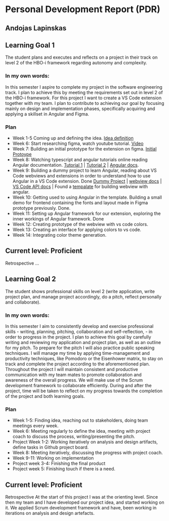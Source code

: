 # Personal Development Report (PDR)
## Andojas Lapinskas

## Learning Goal 1
The student plans and executes and reflects on a project in their track on level 2 of the HBO-i framework regarding autonomy and complexity.

### In my own words:
In this semester I aspire to complete my project in the software engineering track. I plan to achieve this by meeting the requirements set out in level 2 of the HBO-i framework. For this project I want to create a VS Code extension together with my team. I plan to contribute to achieving our goal by focusing mainly on design and implementation phases, specifically acquiring and applying a skillset in Angular and Figma. 

### Plan
- Week 1-5 Coming up and defining the idea.  [Idea definition](https://github.com/FontysVenlo/prj4-grouprepository-prj4s-01/blob/main/Project_charter-1.pdf)
- Week 6: Start researching figma, watch youtube tutorial. [Video](https://www.youtube.com/watch?v=D56hs0Twfco)
- Week 7: Building an initial prototype for the extension on figma. [Initial Protoype](https://www.figma.com/design/TWIaTsDs83z6vyhoZsRy0a/PRJ-4?node-id=49-306&t=AZbqMm3fQdiuQHeh-1)
- Week 8: Watching typescript and angular tutorials online reading Angular documentation. [Tutorial 1](https://www.youtube.com/watch?v=k5E2AVpwsko) | [Tutorial 2](https://www.youtube.com/watch?v=d56mG7DezGs) | [Angular docs](https://v17.angular.io/docs).
- Week 9: Building a dummy project to learn Angular, reading about VS Code webviews and extensions in order to understand how to use Angular in a VS Code extension. Done [Dummy Project](https://github.com/andojasl/angular-tutorial) | [webview docs](https://code.visualstudio.com/api/extension-guides/webview) | [VS Code API docs](https://code.visualstudio.com/api/extension-guides/) | Found a [tempalate](https://github.com/4gray/vscode-webview-angular) for building webview with angular.
- Week 10: Getting used to using Angular in the template. Building a small demo for frontend containing the fonts and layout made in Figma prototype previously. Done.
- Week 11: Setting up Angular framework for our extension, exploring the inner workings of Angular framework. Done
- Week 12: Creating prototype of the webview with vs code colors.
- Week 13: Creating an interface for applying colors to vs code.
- Week 14: Integrating color theme generation.

## Current level: Proficient 
Retrospective
…


## Learning Goal 2
The student shows professional skills on level 2 (write application, write project plan, and manage project accordingly, do a pitch, reflect personally and collaborate).

### In my own words:
In this semester I aim to consistently develop and exercise professional skills - writing, planning, pitching, collaboration and self-reflection, - in order to progress in the project. I plan to achieve this goal by carefully writing and reviewing my application and project plan, as well as an outline for my pitch. To prepare for the pitch I will also practice public speaking techniques. I will manage my time by applying time-management and productivity techniques, like Pomodoro or the Eisenhower matrix, to stay on track and complete the project according to the aforementioned plan. Throughout the project I will maintain consistent and productive communication with my team mates to promote collaboration and awareness of the overall progress. We will make use of the Scrum development framework to collaborate efficiently. During and after the project, time will be taken to reflect on my progress towards the completion of the project and both learning goals.

### Plan
- Week 1-5: Finding idea, reaching out to stakeholders, doing team meetings every week.
- Week 6: Meeting regularly to define the idea, meeting with project coach to discuss the process, writing/presenting the pitch.
- Project Week 1-2: Working iteratively on analysis and design artifacts, define tasks in Github project board.
- Week 8: Meeting iteratively, discussing the progress with project coach.
- Week 9-11: Working on implementation
- Project week 3-4: Finishing the final product
- Project week 5: Finishing touch if there is a need.

## Current level: Proficient 
Retrospective
At the start of this project I was at the orienting level. Since then my team and I have developed our project idea, and started working on it. We applied Scrum development framework and have, been working in iterations on analysis and design artefacts.
